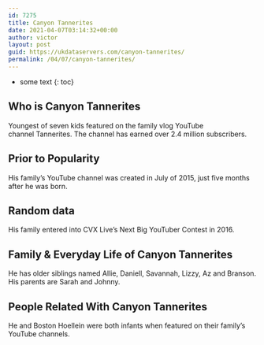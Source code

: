 ```yaml
---
id: 7275
title: Canyon Tannerites
date: 2021-04-07T03:14:32+00:00
author: victor
layout: post
guid: https://ukdataservers.com/canyon-tannerites/
permalink: /04/07/canyon-tannerites/
---
```


* some text
{: toc}


## Who is Canyon Tannerites



Youngest of seven kids featured on the family vlog YouTube channel Tannerites. The channel has earned over 2.4 million subscribers. 

                
                
                
## Prior to Popularity



His family&#8217;s YouTube channel was created in July of 2015, just five months after he was born. 

                
                
                
## Random data



His family entered into CVX Live&#8217;s Next Big YouTuber Contest in 2016. 

                
                
                
## Family & Everyday Life of Canyon Tannerites



He has older siblings named Allie, Daniell, Savannah, Lizzy, Az and Branson. His parents are Sarah and Johnny. 

                
                
                
## People Related With Canyon Tannerites



He and Boston Hoellein were both infants when featured on their family&#8217;s YouTube channels. 

                
              
            
          
          
          
